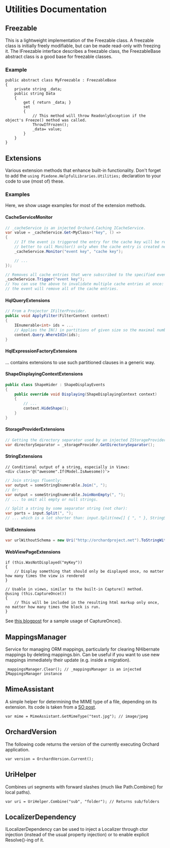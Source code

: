# Utilities Documentation



## Freezable

This is a lightweight implementation of the Freezable class. A freezable class is initially freely modifiable, but can be made read-only with freezing it.
The IFreezable interface describes a freezable class, the FreezableBase abstract class is a good base for freezable classes.

### Example

	public abstract class MyFreezable : FreezableBase
	{
	    private string _data;
	    public string Data
	    {
	        get { return _data; }
	        set
	        {
	            // This method will throw ReadonlyException if the object's Freeze() method was called.
	            ThrowIfFrozen();
	            _data= value;
	        }
	    }
	}


## Extensions

Various extension methods that enhance built-in functionality. Don't forget to add the `using Piedone.HelpfulLibraries.Utilities;` declaration to your code to use (most of) these.

### Examples

Here, we show usage examples for most of the extension methods.

#### CacheServiceMonitor
```csharp
// _cacheService is an injected Orchard.Caching ICacheService.
var value = _cacheService.Get<MyClass>("key", () => 
{
	// If the event is triggered the entry for the cache key will be removed. It will work otherwise too, but it's
	// better to call Monitor() only when the cache entry is created newly.
	_cacheService.Monitor("event key", "cache key");

	// ...
});

// Removes all cache entries that were subscribed to the specified event.
_cacheService.Trigger("event key");
// You can use the above to invalidate multiple cache entries at once: when they Monitor the same event key, triggering
// the event will remove all of the cache entries.
```
	
#### HqlQueryExtensions
```csharp
// From a Projector IFilterProvider.
public void ApplyFilter(FilterContext context)
{
	IEnumerable<int> ids = ...
	// Applies the IN() in partitions of given size so the maximal number of IN() arguments isn't an issue.
	context.Query.WhereIdIn(ids);
}
```

#### HqlExpressionFactoryExtensions
... contains extensions to use such partitioned clauses in a generic way.

#### ShapeDisplayingContextExtensions
```csharp
public class ShapeHider : ShapeDisplayEvents
{
	public override void Displaying(ShapeDisplayingContext context)
	{
		// ...
		context.HideShape();
	}
}
```

#### StorageProviderExtensions
```csharp
// Getting the directory separator used by an injected IStorageProvider:
var directorySeparator = _storageProvider.GetDirectorySeparator();
```

#### StringExtensions
```razor
// Conditional output of a string, especially in Views:
<div class='@("awesome".If(Model.IsAwesome))'>
```
```csharp
// Join strings fluently:
var output = someStringEnumerable.Join(", ");
// Or:
var output = someStringEnumerable.JoinNonEmpty(", ");
// ... to omit all empty or null strings.
```
```csharp
// Split a string by some separator string (not char):
var parts = input.Split(", ");
// ... which is a lot shorter than: input.Split(new[] { ", " }, StringSplitOptions.None).
```

#### UriExtensions
```csharp
var urlWithoutSchema = new Uri("http://orchardproject.net").ToStringWithoutScheme();
```
	
#### WebViewPageExtensions
```razor
if (this.WasNotDisplayed("myKey"))
{
	// Display something that should only be displayed once, no matter how many times the view is rendered
}

// Usable in views, similar to the built-in Capture() method.
@using (this.CaptureOnce())
{
	// This will be included in the resulting html markup only once, no matter how many times the block is run.
}
```

See [this blogpost](https://english.orchardproject.hu/blog/making-sure-your-inline-script-is-only-incuded-once-when-multiple-content-items-are-listed) for a sample usage of CaptureOnce().


## MappingsManager

Service for managing ORM mappings, particularly for clearing NHibernate mappings by deleting mappings.bin. Can be useful if you want to use new mappings immediately their update (e.g. inside a migration).

	_mappingsManager.Clear(); // _mappingsManager is an injected IMappingsManager instance


## MimeAssistant

A simple helper for determining the MIME type of a file, depending on its extension. Its code is taken from a [SO post](http://stackoverflow.com/a/7161265/220230).

	var mime = MimeAssistant.GetMimeType("test.jpg"); // image/jpeg

## OrchardVersion

The following code returns the version of the currently executing Orchard application.

	var version = OrchardVersion.Current();
 
## UriHelper

Combines uri segments with forward slashes (much like Path.Combine() for local paths).

	var uri = UriHelper.Combine("sub", "folder"); // Returns sub/folders


## LocalizerDependency

ILocalizerDependency can be used to inject a Localizer through ctor injection (instead of the usual property injection) or to enable explicit Resolve<T>()-ing of it.